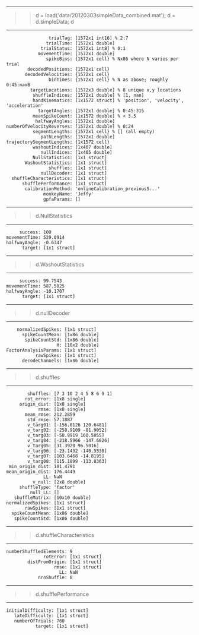---------------
>> d = load('data/20120303simpleData_combined.mat');
>> d = d.simpleData;
>> d
---------------

                    trialTag: [1572x1 int16] % 2:7
                   trialTime: [1572x1 double]
                 trialStatus: [1572x1 int8] % 0:1
                movementTime: [1572x1 double]
                   spikeBins: {1572x1 cell} % Nx86 where N varies per trial
            decodedPositions: {1572x1 cell}
           decodedVelocities: {1572x1 cell}
                    binTimes: {1572x1 cell} % N as above; roughly 0:45:maxB
             targetLocations: [1572x3 double] % 8 unique x,y locations
              shuffleIndices: [1572x1 double] % [1, nan]
              handKinematics: [1x1572 struct] % 'position', 'velocity', 'acceleration'
                targetAngles: [1572x1 double] % 0:45:315
              meanSpikeCount: [1x1572 double] % < 3.5
               halfwayAngles: [1572x1 double]
    numberOfVelocityReverses: [1572x1 double] % 0:24
              segmentLengths: {1572x1 cell} % [] (all empty)
                 pathLengths: [1572x1 double]
    trajectorySegmentLengths: {1x1572 cell}
              washoutIndices: [1x407 double]
                 nullIndices: [1x405 double]
              NullStatistics: [1x1 struct]
           WashoutStatistics: [1x1 struct]
                    shuffles: [1x1 struct]
                 nullDecoder: [1x1 struct]
      shuffleCharacteristics: [1x1 struct]
          shufflePerformance: [1x1 struct]
           calibrationMethod: 'onlineCalibration_previousS...'
                  monkeyName: 'Jeffy'
                  gpfaParams: []

---------------
>> d.NullStatistics
---------------

         success: 100
    movementTime: 529.0914
    halfwayAngle: -0.6347
          target: [1x1 struct]

---------------
>> d.WashoutStatistics
---------------

         success: 99.7543
    movementTime: 587.5025
    halfwayAngle: -10.1707
          target: [1x1 struct]

---------------
>> d.nullDecoder
---------------

        normalizedSpikes: [1x1 struct]
          spikeCountMean: [1x86 double]
           spikeCountStd: [1x86 double]
                       H: [10x2 double]
    FactorAnalysisParams: [1x1 struct]
               rawSpikes: [1x1 struct]
          decodeChannels: [1x86 double]

---------------
>> d.shuffles
---------------

            shuffles: [7 3 10 2 4 5 8 6 9 1]
           rot_error: [1x8 single]
         origin_dist: [1x8 single]
                rmse: [1x8 single]
           mean_rmse: 212.2859
            std_rmse: 57.1887
            v_targ01: [-156.0126 120.6481]
            v_targ02: [-258.9109 -81.9052]
            v_targ03: [-50.9919 160.5055]
            v_targ04: [-218.5966 -147.6626]
            v_targ05: [31.3920 96.5016]
            v_targ06: [-23.1432 -140.5530]
            v_targ07: [103.6468 -14.8195]
            v_targ08: [115.1899 -113.8363]
     min_origin_dist: 101.4791
    mean_origin_dist: 176.4449
                  LL: NaN
              v_null: [2x8 double]
         shuffleType: 'factor'
             null_LL: []
       shuffleMatrix: [10x10 double]
    normalizedSpikes: [1x1 struct]
           rawSpikes: [1x1 struct]
      spikeCountMean: [1x86 double]
       spikeCountStd: [1x86 double]

---------------
>> d.shuffleCharacteristics
---------------

    numberShuffledElements: 9
                  rotError: [1x1 struct]
            distFromOrigin: [1x1 struct]
                      rmse: [1x1 struct]
                        LL: NaN
                nrnShuffle: 0

---------------
>> d.shufflePerformance
---------------

    initialDifficulty: [1x1 struct]
       lateDifficulty: [1x1 struct]
       numberOfTrials: 760
               target: [1x1 struct]
